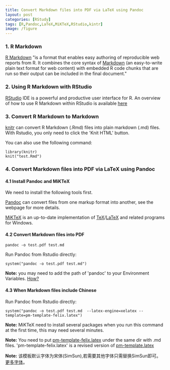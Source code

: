 ```yaml
---
title: Convert Markdown files into PDF via LaTeX using Pandoc
layout: post
categories: [RStudy]
tags: [R,Pandoc,LaTeX,MiKTeX,RStudio,kintr]
image: /figure
---
```


### 1. R Markdown

[R Markdown](http://www.rstudio.com/ide/docs/r_markdown) "is a format that enables easy authoring of reproducible web reports from R. It combines the core syntax of [Markdown](http://daringfireball.net/projects/markdown/) (an easy-to-write plain text format for web content) with embedded R code chunks that are run so their output can be included in the final document."

### 2. Using R Markdown with RStudio

[RStudio](http://www.rstudio.com/) IDE is a powerful and productive user interface for R. An overview of how to use R Markdown within RStudio is available [here](http://www.rstudio.com/ide/docs/authoring/using_markdown)

### 3. Convert R Markdown to Markdown

[knitr](http://yihui.name/knitr/) can convert R Markdown (.Rmd) files into plain markdown (.md) files. With Rstudio, you only need to click the 'Knit HTML' button.

You can also use the following command:   

```
library(knitr)
knit("test.Rmd")
```

### 4. Convert Markdown files into PDF via LaTeX using Pandoc

#### 4.1 Install Pandoc and MiKTeX

We need to install the following tools first.   

[Pandoc](http://johnmacfarlane.net/pandoc/) can convert files from one markup format into another, see the webpage for more details.    

[MiKTeX](http://miktex.org/) is an up-to-date implementation of [TeX](http://www.ctan.org/tex/)/[LaTeX](http://www.latex-project.org/) and related programs for Windows.     

#### 4.2 Convert Markdown files into PDF

```
pandoc -o test.pdf test.md
```

Run Pandoc from Rstudio directly:   

```
system("pandoc -o test.pdf test.md")
```

**Note:** you may need to add the path of 'pandoc' to your Environment Variables. [How?](http://www.computerhope.com/issues/ch000549.htm)   

#### 4.3 When Markdown files include Chinese

Run Pandoc from Rstudio directly:   

```
system("pandoc -o test.pdf test.md  --latex-engine=xelatex --template=pm-template-felix.latex")
```

**Note:** MiKTeX need to install several packages when you run this command at the first time, this may need several minutes.

**Note:** You need to put [pm-template-felix.latex](https://dl.dropboxusercontent.com/u/8272421/latex/pm-template-felix.latex) under the same dir with .md files.  'pm-template-felix.latex' is a revised version of [pm-template.latex](https://github.com/tzengyuxio/pages/tree/gh-pages/pandoc)

**Note:** 该模板默认字体为宋体(SimSun),若需要其他字体只需替换SimSun即可。[更多字体](http://hotoo.googlecode.com/svn/trunk/labs/css/css-fonts.html)。

